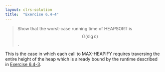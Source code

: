 ```yaml
---
layout: clrs-solution
title:  "Exercise 6.4-4"
---
```

>Show that the worst-case running time of HEAPSORT is $$\Omega(n \lg n)$$.

This is the case in which each call to MAX-HEAPIFY requires traversing the entire height of the heap which is already bound by the runtime described in [Exercise 6.4-3](/CLRS/solutions/06/e6.4-3).